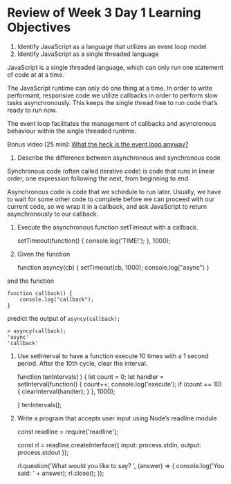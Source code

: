Review of Week 3 Day 1 Learning Objectives
==========================================

1.  Identify JavaScript as a language that utilizes an event loop model
2.  Identify JavaScript as a single threaded language

JavaScript is a single threaded language, which can only run one statement of code at at a time.

The JavaScript runtime can only do one thing at a time. In order to write performant, responsive code we utilize callbacks in order to perform slow tasks asynchronously. This keeps the single thread free to run code that’s ready to run now.

The event loop facilitates the management of callbacks and asyncronous behaviour within the single threaded runtime.

Bonus video \[25 min\]: [What the heck is the event loop anyway?](https://www.youtube.com/watch?v=8aGhZQkoFbQ)

1.  Describe the difference between asynchronous and synchronous code

Synchronous code (often called iterative code) is code that runs in linear order, one expression following the next, from beginning to end.

Asynchronous code is code that we schedule to run later. Usually, we have to wait for some other code to complete before we can proceed with our current code, so we wrap it in a callback, and ask JavaScript to return asynchronously to our callback.

1.  Execute the asynchronous function setTimeout with a callback.

    setTimeout(function() {
        console.log('TIME!');
    }, 1000);

1.  Given the function

    function asyncy(cb) {
        setTimeout(cb, 1000);
        console.log("async")
    }

and the function

    function callback() {
        console.log("callback");
    }

predict the output of `asyncy(callback);`

    > asyncy(callback);
    'async'
    'callback'

1.  Use setInterval to have a function execute 10 times with a 1 second period. After the 10th cycle, clear the interval.

    function tenIntervals( ) {
        let count = 0;
        let handler = setInterval(function() {
            count++;
            console.log('execute');
            if (count == 10) {
                clearInterval(handler);
            }
        }, 1000);

    }
    tenIntervals();

1.  Write a program that accepts user input using Node’s readline module

    const readline = require('readline');
        
    const rl = readline.createInterface({
        input: process.stdin,
        output: process.stdout
    });
        
    rl.question('What would you like to say? ', (answer) => {
        console.log('You said: ' + answer);
        rl.close();
    });
